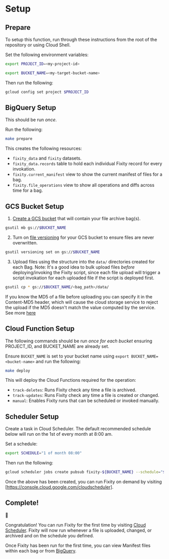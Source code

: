 # Setup
## Prepare
To setup this function, run through these instructions from the root of the repository or using Cloud Shell.

Set the following environment variables:
```bash
export PROJECT_ID=<my-project-id>
```
```bash
export BUCKET_NAME=<my-target-bucket-name>
```
Then run the following:
```bash
gcloud config set project $PROJECT_ID
```


## BigQuery Setup
This should be run *once*.

Run the following:
```bash
make prepare
```
This creates the following resources:
* `fixity_data` and `fixity` datasets.
* `fixity_data.records` table to hold each individual Fixity record for every invokation.
* `fixity.current_manifest` view to show the current manifest of files for a bag.
* `fixity.file_operations` view to show all operations and diffs across time for a bag.

## GCS Bucket Setup
1. [Create a GCS bucket](https://cloud.google.com/storage/docs/creating-buckets#storage-create-bucket-gsutil) that will contain your file archive bag(s).
```bash
gsutil mb gs://$BUCKET_NAME
```
2. Turn on [file versioning](https://cloud.google.com/storage/docs/object-versioning) for your GCS bucket to ensure files are never overwritten.
```bash
gsutil versioning set on gs://$BUCKET_NAME
```
3. Upload files using the structure into the `data/` directories created for each Bag. Note: It's a good idea to bulk upload files _before_ deploying/invoking the Fixity script, since each file upload will trigger a script invokation for each uploaded file if the script is deployed first.
```bash
gsutil cp * gs://$BUCKET_NAME/<bag_path>/data/
```
If you know the MD5 of a file before uploading you can specify it in the Content-MD5 header, which will cause the cloud storage service to reject the upload if the MD5 doesn't match the value computed by the service. See more [here](https://cloud.google.com/storage/docs/gsutil/commands/cp#checksum-validation)

## Cloud Function Setup
The following commands should be run *once for each bucket* ensuring PROJECT_ID, and BUCKET_NAME are already set.

Ensure `BUCKET_NAME` is set to your bucket name using `export BUCKET_NAME=<bucket-name>` and run the following:
```bash
make deploy
```
This will deploy the Cloud Functions required for the operation:

* `track-deletes`: Runs Fixity check any time a file is archived.
* `track-updates`: Runs Fixity check any time a file is created or changed.
* `manual`: Enables Fixity runs that can be scheduled or invoked manually.

## Scheduler Setup
Create a task in Cloud Scheduler. The default recommended schedule below will run on the 1st of every month at 8:00 am.

Set a schedule:

```bash
export SCHEDULE="1 of month 08:00"
```
Then run the following:
```bash
gcloud scheduler jobs create pubsub fixity-${BUCKET_NAME} --schedule="${SCHEDULE}" --topic=fixity-${BUCKET_NAME}-topic --message-body={} 
```

Once the above has been created, you can run Fixity on demand by visiting [https://console.cloud.google.com/cloudscheduler].

## Complete!
🎉

Congratulation! You can run Fixity for the first time by visiting [Cloud Scheduler](https://console.cloud.google.com/cloudscheduler). Fixity will now run whenever a file is uploaded, changed, or archived and on the schedule you defined.

Once Fixity has been run for the first time, you can view Manifest files within each bag or from [BigQuery](https://console.cloud.google.com/bigquery).